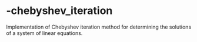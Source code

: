 # -chebyshev_iteration
Implementation of Chebyshev iteration method for determining the solutions of a system of linear equations.

